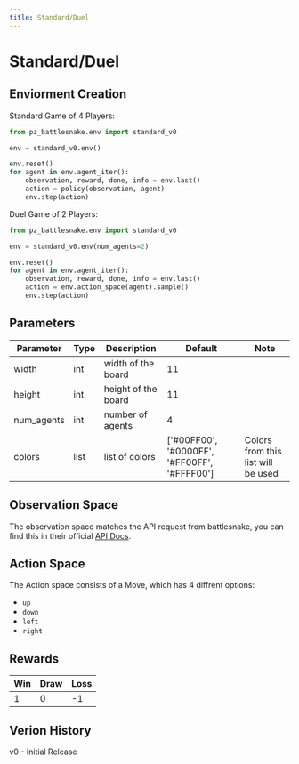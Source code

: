 ```yaml
---
title: Standard/Duel
---
```


# Standard/Duel

## Enviorment Creation

Standard Game of 4 Players:
```python
from pz_battlesnake.env import standard_v0

env = standard_v0.env()

env.reset()
for agent in env.agent_iter():
    observation, reward, done, info = env.last()
    action = policy(observation, agent)
    env.step(action)

```
Duel Game of 2 Players:
```python
from pz_battlesnake.env import standard_v0

env = standard_v0.env(num_agents=2)

env.reset()
for agent in env.agent_iter():
    observation, reward, done, info = env.last()
    action = env.action_space(agent).sample()
    env.step(action)
```

## Parameters

| Parameter  | Type | Description         | Default                                      | Note                               |
| ---------- | ---- | ------------------- | -------------------------------------------- | ---------------------------------- |
| width      | int  | width of the board  | 11                                           |                                    |
| height     | int  | height of the board | 11                                           |                                    |
| num_agents | int  | number of agents    | 4                                            |                                    |
| colors     | list | list of colors      | ['#00FF00', '#0000FF', '#FF00FF', '#FFFF00'] | Colors from this list will be used |

## Observation Space

The observation space matches the API request from battlesnake, you can find this in their official [API Docs](https://docs.battlesnake.com/references/api#post-move).


## Action Space

The Action space consists of a Move, which has 4 diffrent options:
- `up`
- `down`
- `left`
- `right`

## Rewards

| Win | Draw | Loss |
| --- | ---- | ---- |
| 1   | 0    | -1   |

## Verion History

v0 - Initial Release
